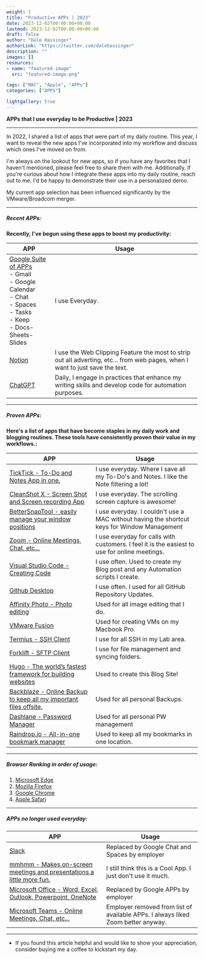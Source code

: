 ```yaml
---
weight: 1
title: "Productive APPs | 2023"
date: 2023-12-02T00:00:00+00:00
lastmod: 2023-12-02T00:00:00+00:00
draft: false
author: "Dale Hassinger"
authorLink: "https://twitter.com/dalehassinger"
description: ""
images: []
resources:
- name: "featured-image"
  src: "featured-image.png"

tags: ["MAC", "Apple", "APPs"]
categories: ["APPS"]

lightgallery: true
---
```


**APPs that I use everyday to be Productive | 2023**

---

<!--more-->

In 2022, I shared a list of apps that were part of my daily routine. This year, I want to reveal the new apps I've incorporated into my workflow and discuss which ones I've moved on from.  

I'm always on the lookout for new apps, so if you have any favorites that I haven't mentioned, please feel free to share them with me. Additionally, if you're curious about how I integrate these apps into my daily routine, reach out to me. I'd be happy to demonstrate their use in a personalized demo.  

My current app selection has been influenced significantly by the VMware/Broadcom merger.  

---

##### Recent APPs:

**Recently, I've begun using these apps to boost my productivity:**  

| APP | Usage |
|-|-|
| [Google Suite of APPs](https://www.google.com)<br> - Gmail <br> - Google Calendar <br> - Chat <br> - Spaces <br> - Tasks <br> - Keep <br> - Docs-Sheets-Slides | I use Everyday. |
| [Notion](https://www.notion.so/) | I use the Web Clipping Feature the most to strip out all adverting, etc... from web pages, when I want to just save the text. |
| [ChatGPT](https://openai.com/) | Daily, I engage in practices that enhance my writing skills and develop code for automation purposes. |

---

##### Proven APPs:  

**Here's a list of apps that have become staples in my daily work and blogging routines. These tools have consistently proven their value in my workflows.:**


| APP    | Usage |
| -------- | ------- |
| [TickTick - To-Do and Notes App in one.](https://ticktick.com)  | I use everyday. Where I save all my To-Do's and Notes. I like the Note filtering a lot!  |
| [CleanShot X - Screen Shot and Screen recording App](https://cleanshot.com/)  | I use everyday. The scrolling screen capture is awesome! |
| [BetterSnapTool - easily manage your window positions](https://folivora.ai/bettersnaptool)  | I use everyday. I couldn't use a MAC without having the shortcut keys for Window Management |
| [Zoom - Online Meetings, Chat, etc...](https://zoom.us/)  | I use everyday for calls with customers. I feel it is the easiest to use for online meetings. |
| [Visual Studio Code - Creating Code](https://code.visualstudio.com/)  | I use often. Used to create my Blog post and any Automation scripts I create. |
| [Github Desktop](https://docs.github.com/en/get-started/using-github/github-desktop)  | I use often. I used for all GitHub Repository Updates. |
| [Affinity Photo - Photo editing](https://affinity.serif.com/en-us/photo/)  | Used for all image editing that I do. |
| [VMware Fusion](https://www.vmware.com/products/fusion.html)  | Used for creating VMs on my Macbook Pro. |
| [Termius - SSH Client](https://termius.com/)  | I use for all SSH in my Lab area. |
| [Forklift - SFTP Client](https://binarynights.com/)  | I use for file management and syncing folders. |
| [Hugo - The world’s fastest framework for building websites](https://gohugo.io/)  | Used to create this Blog Site! |
| [Backblaze - Online Backup to keep all my important files offsite.](https://www.backblaze.com/)  | Used for all personal Backups. |
| [Dashlane - Password Manager](https://www.dashlane.com/)  | Used for all personal PW management |
| [Raindrop.io - All-in-one bookmark manager](https://raindrop.io)  | Used to keep all my bookmarks in one location. |

---

##### Browser Ranking in order of usage:  

1. [Microsoft Edge](https://www.microsoft.com/en-us/edge)
2. [Mozilla Firefox](https://www.mozilla.org)
3. [Google Chrome](https://www.google.com/chrome)
4. [Apple Safari](https://www.apple.com/safari/)

---

##### APPs no longer used everyday:  

| APP    | Usage |
| -------- | ------- |
| [Slack](https://slack.com/) | Replaced by Google Chat and Spaces by employer |
| [mmhmm - Makes on-screen meetings and presentations a little more fun.](https://www.mmhmm.app) | I still think this is a Cool App. I just don't use it much. |
| [Microsoft Office - Word, Excel, Outlook, Powerpoint, OneNote](https://www.microsoft.com) | Replaced by Google APPs by employer |
| [Microsoft Teams - Online Meetings, Chat, etc...](https://www.microsoft.com) | Employer removed from list of available APPs. I always liked Zoom better anyway. |

---

* If you found this article helpful and would like to show your appreciation, consider buying me a coffee to kickstart my day.  

<center>
<script type="text/javascript" src="https://cdnjs.buymeacoffee.com/1.0.0/button.prod.min.js" data-name="bmc-button" data-slug="dalehassinger" data-color="#FFDD00" data-emoji=""  data-font="Cookie" data-text="Buy me a coffee" data-outline-color="#000000" data-font-color="#000000" data-coffee-color="#ffffff" ></script>
</center>
